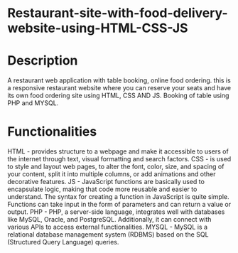 # Restaurant-site-with-food-delivery-website-using-HTML-CSS-JS
# Description
A restaurant web application with table booking, online food ordering.
this is a responsive restaurant website where you can reserve your seats and have its own food ordering site using HTML, CSS AND JS. 
Booking of table using PHP and MYSQL. 
# Functionalities
HTML - provides structure to a webpage and make it accessible to users of the internet through text, visual formatting and search factors.
CSS - is used to style and layout web pages, to alter the font, color, size, and spacing of your content, split it into multiple columns, or add animations and other decorative features.
JS - JavaScript functions are basically used to encapsulate logic, making that code more reusable and easier to understand. The syntax for creating a function in JavaScript is quite simple. Functions can take input in the form of parameters and can return a value or output.
PHP - PHP, a server-side language, integrates well with databases like MySQL, Oracle, and PostgreSQL. Additionally, it can connect with various APIs to access external functionalities.
MYSQL - MySQL is a relational database management system (RDBMS) based on the SQL (Structured Query Language) queries.
